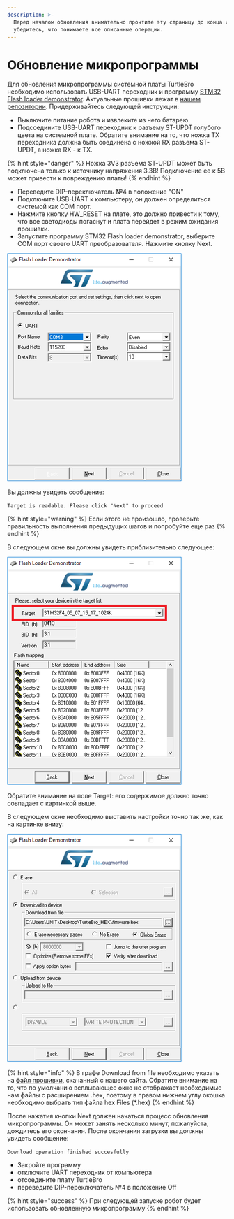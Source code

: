 ```yaml
---
description: >-
  Перед началом обновления внимательно прочтите эту страницу до конца и
  убедитесь, что понимаете все описанные операции.
---
```


# Обновление микропрограммы

Для обновления микропрограммы системной платы TurtleBro необходимо использовать USB-UART переходник и программу [STM32 Flash loader demonstrator](https://yadi.sk/d/lfNmZ8NGI7_0UQ). Актуальные прошивки лежат в [нашем репозитории](https://yadi.sk/d/xjULj9a88wCkdA). Придерживайтесь следующей инструкции:

* Выключите питание робота и извлеките из него батарею. 
* Подсоедините USB-UART переходник к разъему ST-UPDT голубого цвета на системной плате. Обратите внимание на то, что ножка TX переходника должна быть соединена с ножкой RX разъема ST-UPDT, а ножка RX - к TX. 

{% hint style="danger" %}
Ножка 3V3 разъема ST-UPDT может быть подключена только к источнику напряжения 3.3В! Подключение ее к 5В может привести к повреждению платы!
{% endhint %}

* Переведите DIP-переключатель №4 в положение "ON"
* Подключите USB-UART к компьютеру, он должен определиться системой как COM порт.
* Нажмите кнопку HW\_RESET на плате, это должно привести к тому, что все светодиоды погаснут и плата перейдет в режим ожидания прошивки.
* Запустите программу STM32 Flash loader demonstrator, выберите COM порт своего UART преобразователя. Нажмите кнопку Next.

![](../.gitbook/assets/1.png)

Вы должны увидеть сообщение:

```
Target is readable. Please click "Next" to proceed
```

{% hint style="warning" %}
Если этого не произошло, проверьте правильность выполнения предыдущих шагов и попробуйте еще раз
{% endhint %}

В следующем окне вы должны увидеть приблизительно следующее: 

![](../.gitbook/assets/3_1.png)

Обратите внимание на поле Target: его содержимое должно точно совпадает с картинкой выше. 

В следующем окне необходимо выставить настройки точно так же, как на картинке внизу:

![](../.gitbook/assets/5.png)

{% hint style="info" %}
В графе Download from file необходимо указать на [файл прошивки](https://yadi.sk/d/eov3wiMFHE8zFw), скачанный с нашего сайта. Обратите внимание на то, что по умолчанию всплывающее окно не отображает необходимые нам файлы с расширением .hex, поэтому в правом нижнем углу окошка необходимо выбрать тип файла hex Files \(\*.hex\)
{% endhint %}

После нажатия кнопки Next должен начаться процесс обновления микропрограммы. Он может занять несколько минут, пожалуйста, дождитесь его окончания. После окончания загрузки вы должны увидеть сообщение:

```text
Download operation finished succesfully
```

* Закройте программу
* отключите UART переходник от компьютера
* отсоедините плату TurtleBro
* переведите DIP-переключатель №4 в положение Off

{% hint style="success" %}
При следующей запуске робот будет использовать обновленную микропрограмму
{% endhint %}

